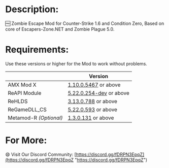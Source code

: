 
# Description:
:free: Zombie Escape Mod for Counter-Strike 1.6 and Condition Zero, Based on core of Escapers-Zone.NET and Zombie Plague 5.0.

# Requirements:
Use these versions or higher for the Mod to work without problems.

|   | Version |
| - | - |
| AMX Mod X | [1.10.0.5467](https://www.amxmodx.org/downloads-new.php?branch=master) or above |
| ReAPI Module | [5.22.0.254-dev](https://github.com/s1lentq/reapi/) or above |
| ReHLDS | [3.13.0.788](https://github.com/dreamstalker/rehlds/releases/tag/3.13.0.788) or above |
| ReGameDLL_CS | [5.22.0.593](https://github.com/s1lentq/ReGameDLL_CS/releases/tag/5.22.0.593) or above |
| Metamod-R *(Optional)* | [1.3.0.131](https://github.com/theAsmodai/metamod-r/releases/tag/1.3.0.131) or above |

# For More:
:smile: Visit Our Discord Community: [https://discord.gg/fDRPN3EpqZ](https://discord.gg/fDRPN3EpqZ "https://discord.gg/fDRPN3EpqZ")
